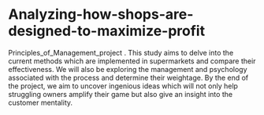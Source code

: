 # Analyzing-how-shops-are-designed-to-maximize-profit
Principles_of_Management_project
. This study aims to delve
into the current methods which are implemented in supermarkets and compare
their effectiveness. We will also be exploring the management and psychology
associated with the process and determine their weightage. By the end of the
project, we aim to uncover ingenious ideas which will not only help struggling
owners amplify their game but also give an insight into the customer
mentality.
